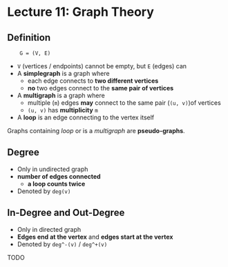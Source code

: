 # Lecture 11: Graph Theory

## Definition

        G = (V, E)

- `V` (vertices / endpoints) cannot be empty, but `E` (edges) can
- A **simplegraph** is a graph where
  - each edge connects to **two different vertices**
  - **no** two edges connect to the **same pair of vertices**
- A **multigraph** is a graph where
  - multiple (`m`) edges **may** connect to the same pair (`(u, v)`)of vertices
  - `(u, v)` has **multiplicity** `m`
- A **loop** is an edge connecting to the vertex itself

Graphs containing _loop_ or is a _multigraph_ are **pseudo-graphs**.

## Degree

- Only in undirected graph
- **number of edges connected**
  - **a loop counts twice**
- Denoted by `deg(v)`

## In-Degree and Out-Degree

- Only in directed graph
- **Edges end at the vertex** and **edges start at the vertex**
- Denoted by `deg^-(v)` / `deg^+(v)`

TODO
